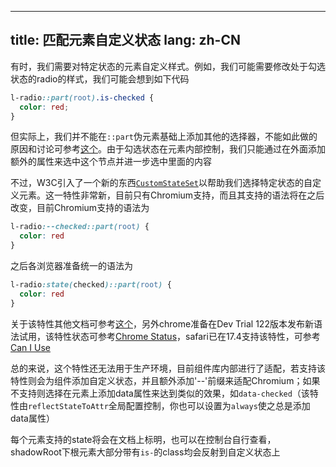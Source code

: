 <!--this file is copied from chinese md, remove this comment to update it, or it will be overwritten when next build-->
---
title: 匹配元素自定义状态
lang: zh-CN
---

有时，我们需要对特定状态的元素自定义样式。例如，我们可能需要修改处于勾选状态的radio的样式，我们可能会想到如下代码
```css
l-radio::part(root).is-checked {
  color: red;
}
```
但实际上，我们并不能在`::part`伪元素基础上添加其他的选择器，不能如此做的原因和讨论可参考[这个](https://github.com/w3c/csswg-drafts/issues/3431)。由于勾选状态在元素内部控制，我们只能通过在外面添加额外的属性来选中这个节点并进一步选中里面的内容

不过，W3C引入了一个新的东西[`CustomStateSet`](https://developer.mozilla.org/en-US/docs/Web/API/CustomStateSet)以帮助我们选择特定状态的自定义元素。这一特性非常新，目前只有Chromium支持，而且其支持的语法将在之后改变，目前Chromium支持的语法为
```css
l-radio:--checked::part(root) {
  color: red
}
```
之后各浏览器准备统一的语法为
```css
l-radio:state(checked)::part(root) {
  color: red
}
```
关于该特性其他文档可参考[这个](https://github.com/whatwg/html/pull/8467)，另外chrome准备在Dev Trial 122版本发布新语法试用，该特性状态可参考[Chrome Status](https://chromestatus.com/feature/5586433790443520)，safari已在17.4支持该特性，可参考[Can I Use](https://caniuse.com/?search=%3Astate())

总的来说，这个特性还无法用于生产环境，目前组件库内部进行了适配，若支持该特性则会为组件添加自定义状态，并且额外添加'--'前缀来适配Chromium；如果不支持则选择在元素上添加data属性来达到类似的效果，如`data-checked`（该特性由`reflectStateToAttr`全局配置控制，你也可以设置为`always`使之总是添加data属性）

每个元素支持的state将会在文档上标明，也可以在控制台自行查看，shadowRoot下根元素大部分带有`is-`的class均会反射到自定义状态上